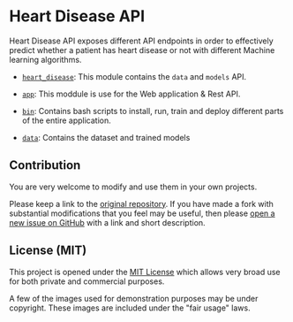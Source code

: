 <!--
 Copyright 2021 Victor I. Afolabi

 Licensed under the Apache License, Version 2.0 (the "License");
 you may not use this file except in compliance with the License.
 You may obtain a copy of the License at

     http://www.apache.org/licenses/LICENSE-2.0

 Unless required by applicable law or agreed to in writing, software
 distributed under the License is distributed on an "AS IS" BASIS,
 WITHOUT WARRANTIES OR CONDITIONS OF ANY KIND, either express or implied.
 See the License for the specific language governing permissions and
 limitations under the License.
-->

# Heart Disease API

Heart Disease API exposes different API endpoints in order to effectively predict
whether a patient has heart disease or not with different Machine learning algorithms.

- [`heart_disease`]: This module contains the `data` and `models` API.

- [`app`]: This moddule is use for the Web application & Rest API.

- [`bin`]: Contains bash scripts to install, run, train and deploy different
  parts of the entire application.

- [`data`]: Contains the dataset and trained models

[`app`]: ./app/
[`bin`]: ./bin/
[`data`]: ./data/
[`heart_disease`]: ./heart_disease/

## Contribution

You are very welcome to modify and use them in your own projects.

Please keep a link to the [original repository]. If you have made a fork with
substantial modifications that you feel may be useful, then please
[open a new issue on GitHub][issues] with a link and short description.

[original repository]: https://github.com/victor-iyi/heart-disease
[issues]: https://github.com/victor-iyi/heart-disease/issues

## License (MIT)

This project is opened under the [MIT License][license] which allows very broad
use for both private and commercial purposes.

A few of the images used for demonstration purposes may be under copyright. These
images are included under the "fair usage" laws.

[license]: ./LICENSE
